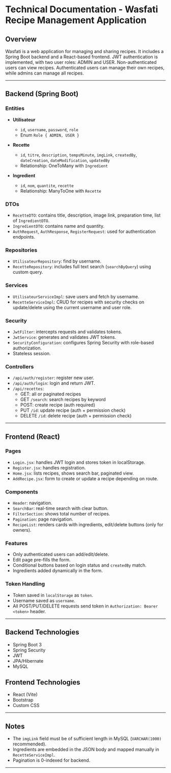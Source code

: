 # Technical Documentation - Wasfati Recipe Management Application

## Overview
Wasfati is a web application for managing and sharing recipes. It includes a Spring Boot backend and a React-based frontend. JWT authentication is implemented, with two user roles: ADMIN and USER. Non-authenticated users can view recipes. Authenticated users can manage their own recipes, while admins can manage all recipes.

---

## Backend (Spring Boot)

### Entities
- **Utilisateur**
  - `id`, `username`, `password`, `role`
  - Enum `Role { ADMIN, USER }`

- **Recette**
  - `id`, `titre`, `description`, `tempsMinute`, `imgLink`, `createdBy`, `dateCreation`, `dateModification`, `updatedBy`
  - Relationship: OneToMany with `Ingredient`

- **Ingredient**
  - `id`, `nom`, `quantite`, `recette`
  - Relationship: ManyToOne with `Recette`

### DTOs
- `RecetteDTO`: contains title, description, image link, preparation time, list of `IngredientDTO`.
- `IngredientDTO`: contains name and quantity.
- `AuthRequest`, `AuthResponse`, `RegisterRequest`: used for authentication endpoints.

### Repositories
- `UtilisateurRepository`: find by username.
- `RecetteRepository`: includes full text search (`searchByQuery`) using custom query.

### Services
- `UtilisateurServiceImpl`: save users and fetch by username.
- `RecetteServiceImpl`: CRUD for recipes with security checks on update/delete using the current username and user role.

### Security
- `JwtFilter`: intercepts requests and validates tokens.
- `JwtService`: generates and validates JWT tokens.
- `SecurityConfiguration`: configures Spring Security with role-based authorization.
- Stateless session.

### Controllers
- `/api/auth/register`: register new user.
- `/api/auth/login`: login and return JWT.
- `/api/recettes`: 
  - GET: all or paginated recipes
  - GET `/search`: search recipes by keyword
  - POST: create recipe (auth required)
  - PUT `/id`: update recipe (auth + permission check)
  - DELETE `/id`: delete recipe (auth + permission check)

---

## Frontend (React)

### Pages
- `Login.jsx`: handles JWT login and stores token in localStorage.
- `Register.jsx`: handles registration.
- `Home.jsx`: lists recipes, shows search bar, paginated view.
- `AddRecipe.jsx`: form to create or update a recipe depending on route.

### Components
- `Header`: navigation.
- `SearchBar`: real-time search with clear button.
- `FilterSection`: shows total number of recipes.
- `Pagination`: page navigation.
- `RecipeList`: renders cards with ingredients, edit/delete buttons (only for owners).

### Features
- Only authenticated users can add/edit/delete.
- Edit page pre-fills the form.
- Conditional buttons based on login status and `createdBy` match.
- Ingredients added dynamically in the form.

### Token Handling
- Token saved in `localStorage` as `token`.
- Username saved as `username`.
- All POST/PUT/DELETE requests send token in `Authorization: Bearer <token>` header.

---

## Backend Technologies
- Spring Boot 3
- Spring Security
- JWT
- JPA/Hibernate
- MySQL

## Frontend Technologies
- React (Vite)
- Bootstrap
- Custom CSS

---

## Notes
- The `imgLink` field must be of sufficient length in MySQL (`VARCHAR(1000)` recommended).
- Ingredients are embedded in the JSON body and mapped manually in `RecetteServiceImpl`.
- Pagination is 0-indexed for backend.

---

